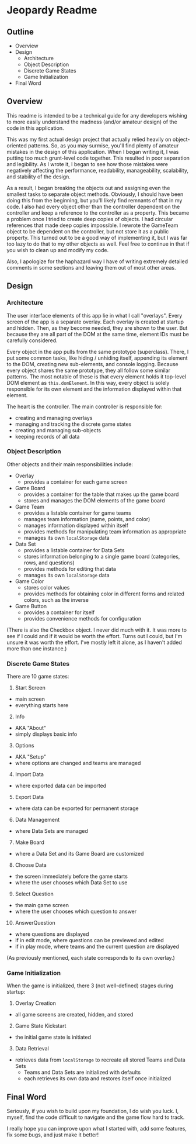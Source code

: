# Jeopardy Readme

## Outline
- Overview
- Design
  - Architecture
  - Object Description
  - Discrete Game States
  - Game Initialization
- Final Word

## Overview

This readme is intended to be a technical guide for any developers wishing to more easily understand the madness (and/or amateur design) of the code in this application.

This was my first actual design project that actually relied heavily on object-oriented patterns. So, as you may surmise, you'll find plenty of amateur mistakes in the design of this application. When I began writing it, I was putting too much grunt-level code together. This resulted in poor separation and legibility. As I wrote it, I began to see how those mistakes were negatively affecting the performance, readability, manageability, scalability, and stability of the design.

As a result, I began breaking the objects out and assigning even the smallest tasks to separate object methods. Obviously, I should have been doing this from the beginning, but you'll likely find remnants of that in my code. I also had every object other than the controller dependent on the controller and keep a reference to the controller as a property. This became a problem once I tried to create deep copies of objects. I had circular references that made deep copies impossible. I rewrote the GameTeam object to be dependent on the controller, but not store it as a public property. This turned out to be a good way of implementing it, but I was far too lazy to do that to my other objects as well. Feel free to continue in that if you wish to clean up and modify my code.

Also, I apologize for the haphazard way I have of writing extremely detailed comments in some sections and leaving them out of most other areas.

## Design

### Architecture

The user interface elements of this app lie in what I call "overlays". Every screen of the app is a separate overlay. Each overlay is created at startup and hidden. Then, as they become needed, they are shown to the user. But because they are all part of the DOM at the same time, element IDs must be carefully considered.

Every object in the app pulls from the same prototype (superclass). There, I put some common tasks, like hiding / unhiding itself, appending its element to the DOM, creating new sub-elements, and console logging. Because every object shares the same prototype, they all follow some similar patterns. The most notable of these is that every element holds it top-level DOM element as `this.domElement`. In this way, every object is solely responsible for its own element and the information displayed within that element.

The heart is the controller. The main controller is responsible for:
- creating and managing overlays
- managing and tracking the discrete game states
- creating and managing sub-objects
- keeping records of all data

### Object Description

Other objects and their main responsibilities include:
- Overlay
  - provides a container for each game screen
- Game Board
  - provides a container for the table that makes up the game board
  - stores and manages the DOM elements of the game board
- Game Team
  - provides a listable container for game teams
  - manages team information (name, points, and color)
  - manages information displayed within itself
  - provides methods for manipulating team information as appropriate
  - manages its own `localStorage` data
- Data Set
  - provides a listable container for Data Sets
  - stores information belonging to a single game board (categories, rows, and questions)
  - provides methods for editing that data
  - manages its own `localStorage` data
- Game Color
  - stores color values
  - provides methods for obtaining color in different forms and related colors, such as the inverse
- Game Button
  - provides a container for itself
  - provides convenience methods for configuration

(There is also the Checkbox object. I never did much with it. It was more to see if I could and if it would be worth the effort. Turns out I could, but I'm unsure it was worth the effort. I've mostly left it alone, as I haven't added more than one instance.)

### Discrete Game States

There are 10 game states:
1. Start Screen
  - main screen
  - everything starts here
2. Info
  - AKA "About"
  - simply displays basic info
3. Options
  - AKA "Setup"
  - where options are changed and teams are managed
4. Import Data
  - where exported data can be imported
5. Export Data
  - where data can be exported for permanent storage
6. Data Management
  - where Data Sets are managed
7. Make Board
  - where a Data Set and its Game Board are customized
8. Choose Data
  - the screen immediately before the game starts
  - where the user chooses which Data Set to use
9. Select Question
  - the main game screen
  - where the user chooses which question to answer
10. AnswerQuestion
  - where questions are displayed
  - if in edit mode, where questions can be previewed and edited
  - if in play mode, where teams and the current question are displayed

(As previously mentioned, each state corresponds to its own overlay.)

### Game Initialization

When the game is initialized, there 3 (not well-defined) stages during startup:
1. Overlay Creation
  - all game screens are created, hidden, and stored
2. Game State Kickstart
  - the initial game state is initiated
3. Data Retrieval
  - retrieves data from `localStorage` to recreate all stored Teams and Data Sets
    - Teams and Data Sets are initialized with defaults
    - each retrieves its own data and restores itself once initialized

## Final Word

Seriously, if you wish to build upon my foundation, I do wish you luck. I, myself, find the code difficult to navigate and the game flow hard to track.

I really hope you can improve upon what I started with, add some features, fix some bugs, and just make it better!